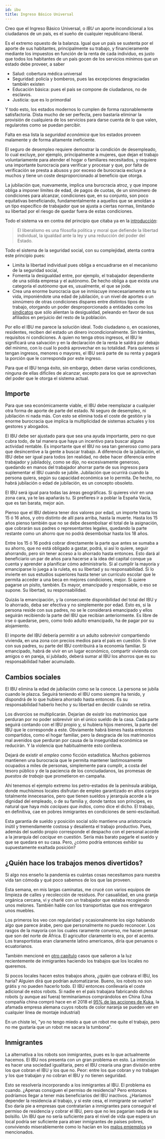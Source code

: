 ```yaml
---
id: ibu
title: Ingreso Básico Universal
---
```


Creo que el Ingreso Básico Universal, o _IBU_ un aporte incondicional a los ciudadanos de un país, es el sueño de cualquier republicano liberal.

Es el extremo opuesto de la balanza. Igual que un país se sustenta por el aporte de sus habitantes, principalmente su trabajo, y financieramente mediante los impuestos en función de la renta de cada individuo, es justo que todos los habitantes de un país gocen de los servicios mínimos que un estado debe proveer, a saber

- Salud: cobertura médica universal
- Seguridad: policía y bomberos, pues las excepciones desgraciadas también existen
- Educación básica: pues el país se compone de ciudadanos, no de esclavos.
- Justicia: que es lo primordial

Y todo esto, los estados modernos lo cumplen de forma razonablemente satisfactoria. Dista mucho de ser perfecta, pero bastaría eliminar la provisión de cualquiera de los servicios para darse cuenta de lo que valen, regularotes como se puedan percibir.

Falta en esa lista la _seguridad económica_ que los estados proveen malamente y de forma altamente ineficiente.

El seguro de desempleo requiere demostrar la condición de desempleado, lo cual excluye, por ejemplo, principalmente a mujeres, que dejan el trabajo voluntariamente para atender el hogar o familiares necesitados, y requiere una importante burocracia para verificar y procesar y que, por falta de verificación se presta a abusos y por exceso de burocracia excluye a muchos y tiene un coste desproporcionado al beneficio que otorga.

La jubilación que, nuevamente, implica una burocracia atroz, y que impone obliga a imponer límites de edad, de pagos de cuotas, de un sinnúmero de condiciones para alcanzar, condiciones que, en su conjunto, son poco equitativas beneficiando, fundamentalmente a aquellos que se amoldan a un tipo específico de trabajador que se ajusta a ciertas normas, limitando su libertad por el riesgo de quedar fuera de estas condiciones.

Todo el sistema va en contra del principio que citaba ya en la [introducción](intro):

> El liberalismo es una filosofía política y moral que defiende la libertad individual, la igualdad ante la ley y una reducción del poder del Estado.

Todo el sistema de la seguridad social, con su complejidad, atenta contra este principio pues:

- Limita la libertad individual pues obliga a encuadrarse en el mecanismo de la seguridad social,
- Fomenta la desigualdad entre, por ejemplo, el trabajador dependiente de una sólida empresa y el autónomo. De hecho obliga a que exista una categoría el _autónomo_ que es, usualmente, el que se jode.
- Crea una enorme burocracia que se inmiscuye innecesariamente en tu vida, imponiéndote una edad de jubilación, o un nivel de aportes o un sinnúmero de otras condiciones dispares entre distintos tipos de trabajo, otorgando un poder desproporcionado a entidades como los [sindicatos](sindicatos) que sólo alientan la desigualdad, peleando en favor de sus afiliados en perjuicio del resto de la población.

Por ello el IBU me parece la solución ideal. Todo ciudadano o, en ocasiones, residentes, reciben del estado un dinero incondicionalmente. Sin trámites, requisitos ni condiciones. A quien no tenga otros ingresos, el IBU le significará una salvación y en la declaración de la renta le saldrá por debajo del mínimo, con lo cual lo podrá aprovechar en su totalidad. Para quienes sí tengan ingresos, menores o mayores, el IBU será parte de su renta y pagará la porción que le corresponda por este ingreso.

Para que el IBU tenga éxito, sin embargo, deben darse varias condiciones, ninguna de ellas difíciles de alcanzar, excepto para los que se aprovechan del poder que le otorga el sistema actual.

## Importe

Para que sea económicamente viable, el IBU debe reemplazar a cualquier otra forma de aporte de parte del estado. Ni seguro de desempleo, ni jubilación ni nada más. Con esto se elimina toda el coste de gestión y la enorme burocracia que implica la multiplicidad de sistemas actuales y los gestores y abogados.

El IBU debe ser ajustado para que sea una ayuda importante, pero no que cubra todo, de tal manera que haya un incentivo para buscar alguna actividad rentable. Es importante que el IBU no sea tan generoso como para que desincentive a la gente a buscar trabajo. A diferencia de la jubilación, el IBU debe ser igual para todos (en realidad, no debe hacer diferencia entre trabajador y jubilado)y, como se dijo, no excesivamente generoso, quedando en manos del trabajador ahorrar parte de sus ingresos para suplementar el IBU cuando se jubile. Jubilación que ocurrirá cuando la persona quiera, según su capacidad económica se lo permita. De hecho, no habrá jubilación o edad de jubilación, es un concepto obsoleto.

El IBU será igual para todas las áreas geográficas. Si quieres vivir en una zona cara, ya te las apañarás tu. Si prefieres ir a poblar la España Vacía, que es tan barata, mejor aún.

Pienso que el IBU debiera tener dos valores por edad, un importe hasta los 15 ó 16 años, y otro distinto de allí para arriba, hasta la muerte. Hasta los 15 años pienso también que no se debe desembolsar el total de la asignación, que cobrarán sus padres o representantes legales, quedando la parte restante como un ahorro que no podrá desembolsar hasta los 18 años.

Entre los 15 ó 16 podrá cobrar directamente la parte que antes se sumaba a su ahorro, que no está obligado a gastar, podrá, si así lo quiere, seguir ahorrando, pero sin tener acceso a lo ahorrado hasta entonces. Esto dará al beneficiario un par de años para hacerse a la idea del capital conque ya cuenta y aprender a planificar cómo administrarlo. Si al cumplir la mayoría y emanciparse lo juega a la ruleta, es su libertad y su responsabilidad. Si lo invierte en sus estudios superiores hasta tener un currículo escolar que le permita acceder a una beca en mejores condiciones, mejor. Si quiere pagarse un pisito, también. Es mayor, emancipado y responsable, o eso se supone. Su libertad, su responsabilidad.

Quizás la emancipación, y la consecuente disponibilidad del total del IBU y lo ahorrado, deba ser efectiva y no simplemente por edad. Esto es, si la persona reside con sus padres, no se le considerará emancipado y ellos seguirán recibiendo la parte del IBU que recibían anteriormente. Es libre de irse o quedarse, pero, como todo adulto emancipado, ha de pagar por su alojamiento.

El importe del IBU debería permitir a un adulto sobrevivir compartiendo vivienda, en una zona con precios medios para el país en cuestión. Si vive con sus padres, su parte del IBU contribuirá a la economía familiar. Si emancipado, habrá de vivir en un lugar económico, compartir vivienda con amigos o en pareja, si jubilado, deberá sumar al IBU los ahorros que es su responsabilidad haber acumulado.

## Cambios sociales

El IBU elimina la edad de jubilación como se la conoce. La persona se jubila cuando le plazca. Seguirá teniendo el IBU como siempre ha tenido, y dispondrá de lo que hubiera ahorrado hasta entonces. Es su responsabilidad haberlo hecho y su libertad en decidir cuándo se retira.

Los divorcios se multiplicarán. Dejarían de existir los matrimonios que perduran por no poder sobrevivir sin el único sueldo de la casa. Cada parte seguirá contando con el IBU propio y, si hubiera hijos menores, la parte del IBU que le corresponde a este. Obviamente habrá bienes hasta entonces compartidos, como el hogar familiar, pero la desgracia de los matrimonios mal avenidos que perduran por causa de la inseguridad económica se reducirán. Y la violencia que habitualmente esto conlleva.

Dejará de existir el _empleo_ como ficción estadística. Muchos gobiernos mantienen una burocracia que le permita mantener lastimosamente ocupados a miles de personas, simplemente para cumplir, a costa del tesoro público y de la paciencia de los conciudadanos, las promesas de _puestos de trabajo_ que prometieron en campaña.

Ahí tenemos el ejemplo extremo los petro-estados de la península arábiga, donde muchísimos locales disfrutan de empleo garantizado en altos cargos totalmente innecesarios, pero que tienen sueldos y jerarquía acorde a la dignidad del empleado, o de su familia y, donde tantos son príncipes, es natural que haya _más caciques que indios_, como dice el dicho. El trabajo, en definitiva, cae en pobres inmigrantes en condiciones de semi-esclavitud.

Esta garantía de sueldo y posición social sólo mantiene una aristocracia inútil y tremendamente costosa y desalienta el trabajo productivo. Pues, además del sueldo propio corresponde el despacho con el personal acorde a la jerarquía del _cacique_ en cuestión. Sería más barato pagarle el sueldo y que se quedara en su casa. Pero, ¿cómo podría entonces exhibir su supuestamente exaltada posición?

## ¿Quién hace los trabajos menos divertidos?

Si algo nos enseño la pandemia es cuántas cosas necesitamos para nuestra vida tan cómoda y qué poco sabemos de los que las proveen.

Esta semana, en mis largas caminatas, me crucé con varios equipos de limpieza de calles y recolección de residuos. Por casualidad, en una granja orgánica cercana, vi y charlé con un trabajador que estaba recogiendo unos melones. También hable con los transportistas que nos entregaron unos muebles.

Los primeros los veo con regularidad y ocasionalmente los oigo hablando algo que parece árabe, pero que personalmente no puedo reconocer. Los rasgos de la mayoría con los cuales raramente converso, me hacen pensar que son del norte de África. El agricultor claramente lo era, por el acento. Los transportistas eran claramente latino americanos, diría que peruanos o ecuatorianos.

También mencioné en [otro capítulo](sindicatos#malos-ejemplos) casos que salieron a la luz recientemente de inmigrantes haciendo los trabajos que los locales no queremos.

Si pocos locales hacen estos trabajos ahora, ¿quién que cobrara el IBU, los haría? Alguien dirá que podrían automatizarse. Bueno, los robots no son grátis y no pueden hacerlo todo. El IBU entonces conllevaría el coste adicional de estos robots. Si nadie en el país trabajara fabricando dichos robots (y aunque así fuera) terminaríamos comprándolos en China (Una compañía china compró hace en el 2018 el [95% de las acciones de Kuka](https://www.dw.com/en/berlin-approves-kuka-sale-to-midea/a-19479483), la afamada empresa alemana cuyos robots de color naranja se pueden ver en cualquier línea de montaje industrial)

En un chiste leí, "yo no tengo miedo a que un robot me quite el trabajo, pero no me gustaría que un robot me sacara la tumbona".

## Inmigrantes

La alternativa a los robots son inmigrantes, pues es lo que actualmente hacemos. El IBU nos presenta con un gran problema en esto. La intención es hacer una sociedad igualitaria, pero el IBU crearía una gran división entre los que cobran el IBU y los que no. Peor: entre los que cobran y no trabajan y los que trabajan y no cobran el IBU y no tienen seguridad.

Esto se resolvería incorporando a los inmigrantes al IBU. El problema es cuando. ¿Apenas consiguen el permiso de residencia? Pero entonces podríamos llegar a tener más beneficiarios del IBU inactivos. ¿Haríamos depender la residencia al trabajo, y si este cesa, el inmigrante se vuelve? Eso daría pie a empresas que contratarían a inmigrantes para conseguir el permiso de residencia y cobrar el IBU, pero que no les pagarían nada de su bolsillo. Un IBU que no sería suficiente para el nivel de vida que espera un local podría ser suficiente para atraer inmigrantes de países pobres, conviviendo miserablemente como lo hacían en los [malos emjemplos](sindicatos#malos-ejemplos) ya mencionados.
